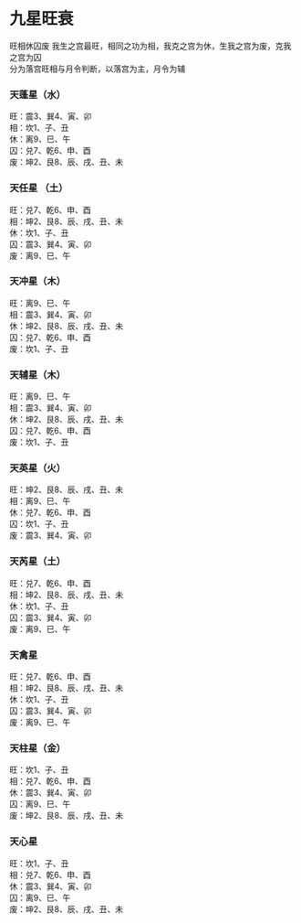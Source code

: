 # 九星旺衰
旺相休囚废
我生之宫最旺，相同之功为相，我克之宫为休，生我之宫为废，克我之宫为囚    
分为落宫旺相与月令判断，以落宫为主，月令为辅  
### 天蓬星（水）
旺：震3、巽4、寅、卯  
相：坎1、子、丑  
休：离9、巳、午  
囚：兑7、乾6、申、酉  
废：坤2、艮8、辰、戌、丑、未  
### 天任星 （土）
旺：兑7、乾6、申、酉  
相：坤2、艮8、辰、戌、丑、未  
休：坎1、子、丑  
囚：震3、巽4、寅、卯  
废：离9、巳、午  
### 天冲星（木）
旺：离9、巳、午  
相：震3、巽4、寅、卯  
休：坤2、艮8、辰、戌、丑、未  
囚：兑7、乾6、申、酉  
废：坎1、子、丑  
### 天辅星（木）
旺：离9、巳、午  
相：震3、巽4、寅、卯  
休：坤2、艮8、辰、戌、丑、未  
囚：兑7、乾6、申、酉  
废：坎1、子、丑
### 天英星（火）
旺：坤2、艮8、辰、戌、丑、未  
相：离9、巳、午  
休：兑7、乾6、申、酉  
囚：坎1、子、丑  
废：震3、巽4、寅、卯  
### 天芮星（土）
旺：兑7、乾6、申、酉  
相：坤2、艮8、辰、戌、丑、未  
休：坎1、子、丑  
囚：震3、巽4、寅、卯  
废：离9、巳、午  
### 天禽星
旺：兑7、乾6、申、酉  
相：坤2、艮8、辰、戌、丑、未  
休：坎1、子、丑  
囚：震3、巽4、寅、卯  
废：离9、巳、午  
### 天柱星（金）
旺：坎1、子、丑  
相：兑7、乾6、申、酉  
休：震3、巽4、寅、卯  
囚：离9、巳、午  
废：坤2、艮8、辰、戌、丑、未  
### 天心星
旺：坎1、子、丑  
相：兑7、乾6、申、酉  
休：震3、巽4、寅、卯  
囚：离9、巳、午  
废：坤2、艮8、辰、戌、丑、未  
# 
